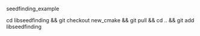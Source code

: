 seedfinding_example


cd libseedfinding && git checkout new_cmake && git pull && cd .. && git add libseedfinding